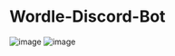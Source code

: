 # Wordle-Discord-Bot
![image](https://github.com/natalie-ly/Wordle-Discord-Bot/assets/144157865/5f9b062c-54b6-4176-84d7-5e50af96e975)
![image](https://github.com/natalie-ly/Wordle-Discord-Bot/assets/144157865/b009caf7-dc72-4294-881c-c7644f9b92e0)
